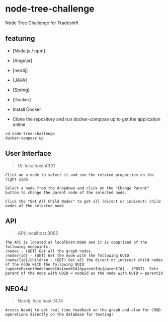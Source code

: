 # node-tree-challenge
Node Tree Challenge for Tradeshift

## featuring
- [Node.js / npm]
- [Angular]
- [neo4j]
- [JAVA]
- [Spring]
- [Docker]


- Install Docker
- Clone the repository and run docker-compose up to get the application online.
```
cd node-tree-challenge
docker-compose up 
```
## User Interface
>UI: localhost:4301
```
Click on a node to select it and see the related properties on the right side. 

Select a node from the dropdown and click on the "Change Parent" button to change the parent node of the selected node.

Click the "Get All Child Nodes" to get all (direct or indirect) child nodes of the selected node
```
## API
>API: localhost:8080
```
The API is located at localhost:8080 and it is comprised of the following endpoints:
/nodes - (GET) Get all the graph nodes.
/node/{id} - (GET) Get the node with the following UUID
/node/{id}/children - (GET) Get all the direct or indirect child nodes of the node with the following UUID
/updateParentNode?nodeId={nodeId}&parentId={parentId} - (POST)  Sets parent of the node with UUID = nodeId as the node with UUID = parentId
```
## NEO4J
>Neo4j: localhost:7474
```
Access Neo4j to get real time feedback on the graph and also for CRUD operations directly on the database for testing!
```
